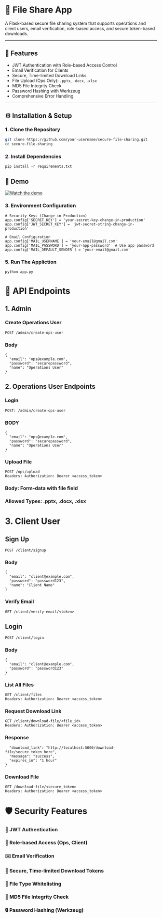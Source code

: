 # 🔐 File Share App

A Flask-based secure file sharing system that supports operations and client users, email verification, role-based access, and secure token-based downloads.

---

## 🚀 Features

- JWT Authentication with Role-based Access Control
- Email Verification for Clients
- Secure, Time-limited Download Links
- File Upload (Ops Only): `.pptx`, `.docx`, `.xlsx`
- MD5 File Integrity Check
- Password Hashing with Werkzeug
- Comprehensive Error Handling

---

## ⚙️ Installation & Setup

### 1. Clone the Repository

```bash
git clone https://github.com/your-username/secure-file-sharing.git
cd secure-file-sharing
```
### 2. Install Dependencies
```
pip install -r requirements.txt

```
## 🎥 Demo

[![Watch the demo](https://img.youtube.com/vi/w-oMdO4kj4E/0.jpg)](https://www.youtube.com/watch?v=w-oMdO4kj4E)

### 3. Environment Configuration

```
# Security Keys (Change in Production)
app.config['SECRET_KEY'] = 'your-secret-key-change-in-production'
app.config['JWT_SECRET_KEY'] = 'jwt-secret-string-change-in-production'

# Email Configuration
app.config['MAIL_USERNAME'] = 'your-email@gmail.com'
app.config['MAIL_PASSWORD'] = 'your-app-password'  # Use app password
app.config['MAIL_DEFAULT_SENDER'] = 'your-email@gmail.com'

```

### 5. Run The Appliction 
```
python app.py
```

# 📡 API Endpoints

## 1. Admin
### Create Operations User
```
POST /admin/create-ops-user

```
### Body 
```
{
  "email": "ops@example.com",
  "password": "securepassword",
  "name": "Operations User"
}

```
## 2. Operations User Endpoints

### Login 
```
POST: /admin/create-ops-user
```
### BODY 
```
{
  "email": "ops@example.com",
  "password": "securepassword",
  "name": "Operations User"
}

```
### Upload File

```
POST /ops/upload
Headers: Authorization: Bearer <access_token>

```
### Body: Form-data with file field
### Allowed Types: .pptx, .docx, .xlsx

# 3. Client User

## Sign Up
```
POST /client/signup

```

### Body 
```
{
  "email": "client@example.com",
  "password": "password123",
  "name": "Client Name"
}

```

### Verify Email

```
GET /client/verify-email/<token>
```
## Login

```
POST /client/login

```
### Body 
```
{
  "email": "client@example.com",
  "password": "password123"
}
```
### List All Files
```
GET /client/files
Headers: Authorization: Bearer <access_token>

```
### Request Download Link

```
GET /client/download-file/<file_id>
Headers: Authorization: Bearer <access_token>

```

### Response

```{
  "download_link": "http://localhost:5000/download-file/secure_token_here",
  "message": "success",
  "expires_in": "1 hour"
}
```
### Download File

```
GET /download-file/<secure_token>
Headers: Authorization: Bearer <access_token>
```

# 🛡️ Security Features
### 🔐 JWT Authentication

### 👤 Role-based Access (Ops, Client)

### ✉️ Email Verification

### 🔗 Secure, Time-limited Download Tokens

### 📁 File Type Whitelisting

### 🧮 MD5 File Integrity Check

### 🔒 Password Hashing (Werkzeug)